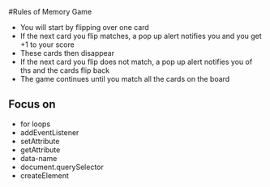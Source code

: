 #Rules of Memory Game

* You will start by flipping over one card
* If the next card you flip matches, a pop up alert notifies you and you get +1 to your score
* These cards then disappear
* If the next card you flip does not match, a pop up alert notifies you of ths and the cards flip back
* The game continues until you match all the cards on the board

## Focus on
* for loops
* addEventListener
* setAttribute
* getAttribute
* data-name
* document.querySelector
* createElement